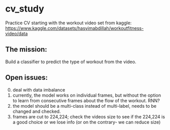# cv_study
Practice CV starting with the workout video set from kaggle:
https://www.kaggle.com/datasets/hasyimabdillah/workoutfitness-video/data

## The mission:
Build a classifier to predict the type of workout from the video.

## Open issues:
0. deal with data imbalance
1. currently, the model works on individual frames, but without the option to learn from consecutive frames about the flow of the workout. RNN?
2. the model should be a multi-class instead of multi-label, needs to be changed and checked.
3. frames are cut to 224,224; check the videos size to see if the 224,224 is a good choice or we lose info (or on the contrary- we can reduce size)
